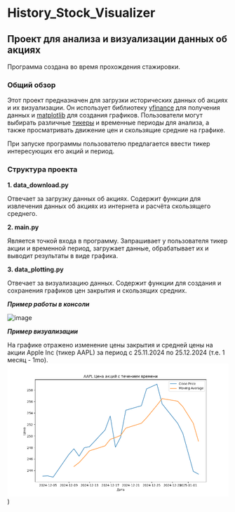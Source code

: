 # History_Stock_Visualizer
## Проект для анализа и визуализации данных об акциях

Программа создана во время прохождения стажировки.

### Общий обзор

Этот проект предназначен для загрузки исторических данных об акциях и их визуализации. Он использует библиотеку [yfinance](https://github.com/ranaroussi/yfinance) для получения данных и [matplotlib](https://matplotlib.org/) для создания графиков. Пользователи могут выбирать различные [тикеры](https://ru.wikipedia.org/wiki/Тикер) и временные периоды для анализа, а также просматривать движение цен и скользящие средние на графике.

При запуске программы пользователю предлагается ввести тикер интересующих его акций и период.

### Структура проекта

**1. data_download.py**

Отвечает за загрузку данных об акциях. Содержит функции для извлечения данных об акциях из интернета и расчёта скользящего среднего.

**2. main.py**

Является точкой входа в программу. Запрашивает у пользователя тикер акции и временной период, загружает данные, обрабатывает их и выводит результаты в виде графика.

**3. data_plotting.py**

Отвечает за визуализацию данных. Содержит функции для создания и сохранения графиков цен закрытия и скользящих средних.

***Пример работы в консоли***

![image](https://github.com/user-attachments/assets/fd2918b0-3aa5-49de-a715-05c9cdfafc68)


***Пример визуализации***

На графике отражено изменение цены закрытия и средней цены на акции Apple Inc (тикер AAPL) за период с 25.11.2024 по 25.12.2024 (т.е. 1 месяц - 1mo). ![AAPL_1mo_stock_price_chart_eg.png](https://github.com/MVerseau/History_Stock_Visualizer/blob/9d08b42ac6bb2957f846470f38e1eb4762081703/AAPL_1mo_stock_price_chart_eg.png))


